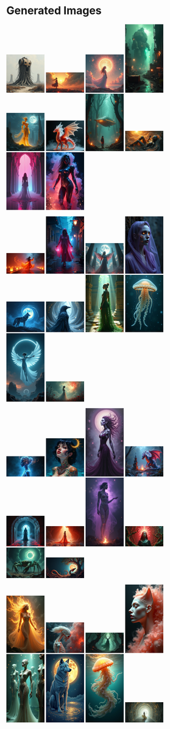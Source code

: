 # Generated Images



<img src="2025_07_11_01.png" width="100"/> <img src="2025_07_11_02.png" width="100"/> <img src="2025_07_11_03.png" width="100"/> <img src="2025_07_11_04.png" width="100"/> <img src="2025_07_11_05.png" width="100"/> <img src="2025_07_11_06.png" width="100"/> <img src="2025_07_11_07.png" width="100"/> <img src="2025_07_11_08.png" width="100"/> <img src="2025_07_11_09.png" width="100"/> <img src="2025_07_11_10.png" width="100"/>

<img src="2025_07_11_11.png" width="100"/> <img src="2025_07_11_12.png" width="100"/> <img src="2025_07_11_13.png" width="100"/> <img src="2025_07_11_14.png" width="100"/> <img src="2025_07_11_15.png" width="100"/> <img src="2025_07_11_16.png" width="100"/> <img src="2025_07_11_17.png" width="100"/> <img src="2025_07_11_18.png" width="100"/> <img src="2025_07_11_19.png" width="100"/> <img src="2025_07_11_20.png" width="100"/>

<img src="2025_07_11_21.png" width="100"/> <img src="2025_07_11_22.png" width="100"/> <img src="2025_07_11_23.png" width="100"/> <img src="2025_07_11_24.png" width="100"/> <img src="2025_07_11_25.png" width="100"/> <img src="2025_07_11_26.png" width="100"/> <img src="2025_07_11_27.png" width="100"/> <img src="2025_07_11_28.png" width="100"/> <img src="2025_07_11_29.png" width="100"/> <img src="2025_07_11_30.png" width="100"/>

<img src="2025_07_11_31.png" width="100"/> <img src="2025_07_11_32.png" width="100"/> <img src="2025_07_11_33.png" width="100"/> <img src="2025_07_11_34.png" width="100"/> <img src="2025_07_11_35.png" width="100"/> <img src="2025_07_11_36.png" width="100"/> <img src="2025_07_11_37.png" width="100"/> <img src="2025_07_11_38.png" width="100"/>